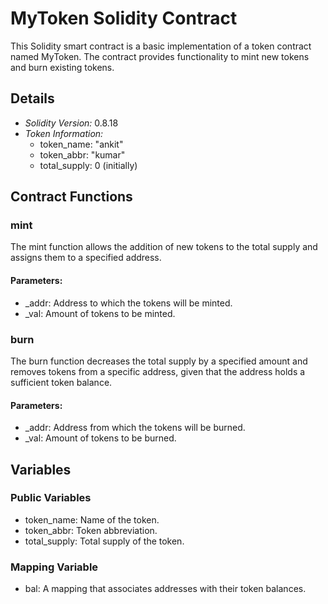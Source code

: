 # MyToken Solidity Contract

This Solidity smart contract is a basic implementation of a token contract named MyToken. The contract provides functionality to mint new tokens and burn existing tokens.

## Details

- *Solidity Version:* 0.8.18
- *Token Information:*
    - token_name: "ankit"
    - token_abbr: "kumar"
    - total_supply: 0 (initially)

## Contract Functions

### mint

The mint function allows the addition of new tokens to the total supply and assigns them to a specified address.

#### Parameters:

- _addr: Address to which the tokens will be minted.
- _val: Amount of tokens to be minted.

### burn

The burn function decreases the total supply by a specified amount and removes tokens from a specific address, given that the address holds a sufficient token balance.

#### Parameters:

- _addr: Address from which the tokens will be burned.
- _val: Amount of tokens to be burned.

## Variables

### Public Variables

- token_name: Name of the token.
- token_abbr: Token abbreviation.
- total_supply: Total supply of the token.

### Mapping Variable

- bal: A mapping that associates addresses with their token balances.

